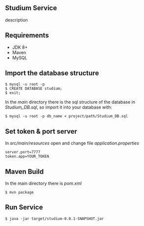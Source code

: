 ## Studium Service
description

## Requirements

 - JDK 8+
 - Maven
 - MySQL

 ## Import the database structure
```
$ mysql -u root -p
$ CREATE DATABASE studium;
$ exit;
```
In the  _main_  directory there is the sql structure of the database in  _Studium_DB.sql_, so import it into your database with:

```
$ mysql -u root -p db_name < project/path/Studium_DB.sql
```
## Set token & port server
In _src/main/resources_ open and change file _application.properties_
```
server.port=7777
token.app=YOUR_TOKEN
```

## Maven Build 
In the main directory there is _pom.xml_ 
```
$ mvn package
```
## Run Service
```
$ java -jar target/studium-0.0.1-SNAPSHOT.jar
```
